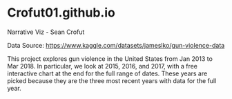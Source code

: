 # Crofut01.github.io
Narrative Viz - Sean Crofut


Data Source:
https://www.kaggle.com/datasets/jameslko/gun-violence-data

This project explores gun violence in the United States from Jan 2013 to Mar 2018. In particular, we look at 2015, 2016, and 2017, with a free interactive chart at the end for the full range of dates. These years are picked because they are the three most recent years with data for the full year. 